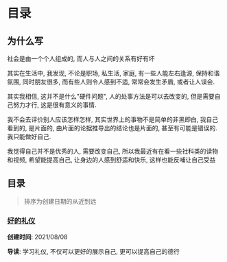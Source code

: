 # 目录

## 为什么写

社会是由一个个人组成的, 而人与人之间的关系有好有坏

其实在生活中, 我发现, 不论是职场, 私生活, 家庭, 有一些人能左右逢源, 保持和谐氛围, 同时朋友很多, 而有些人则令人感到不适, 常常会发生矛盾, 或者让人误会. 

其实我相信, 这并不是什么"硬件问题", 人的处事方法是可以去改变的, 但是需要自己努力才行, 这是很有意义的事情.

我不会去评价别人应该怎样怎样, 其实世界上的事物不是简单的非黑即白, 我自己看到的, 是片面的, 由片面的论据推导出的结论也是片面的, 甚至有可能是错误的. 我只能做好自己.

我觉得自己并不是优秀的人, 需要改变自己, 所以我最近有在看一些社科类的读物和视频, 希望能提高自己, 让身边的人感到舒适和快乐, 这样也能反哺让自己受益

## 目录

> 排序为创建日期的从近到远

###  [好的礼仪](./good_etiquette)

**创建时间**: 2021/08/08

**导读**: 学习礼仪, 不仅可以更好的展示自己, 更可以提高自己的德行



